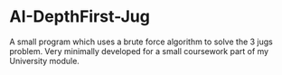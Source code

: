 # AI-DepthFirst-Jug

A small program which uses a brute force algorithm to solve the 3 jugs problem. Very minimally developed for a small coursework part of my University module.
